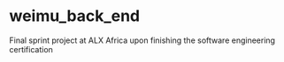 # weimu_back_end
Final sprint project at ALX Africa upon finishing the software engineering certification
